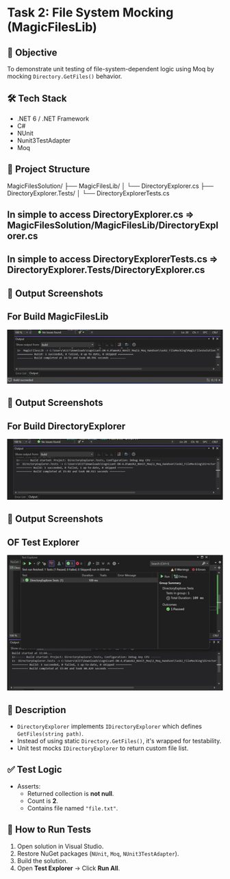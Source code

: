 # Task 2: File System Mocking (MagicFilesLib)

## 📌 Objective
To demonstrate unit testing of file-system-dependent logic using Moq by mocking `Directory.GetFiles()` behavior.

## 🛠️ Tech Stack
- .NET 6 / .NET Framework
- C#
- NUnit
- Nunit3TestAdapter
- Moq

## 📁 Project Structure
MagicFilesSolution/
├── MagicFilesLib/
│ └── DirectoryExplorer.cs
├── DirectoryExplorer.Tests/
│ └── DirectoryExplorerTests.cs

## In simple to access DirectoryExplorer.cs => MagicFilesSolution/MagicFilesLib/DirectoryExplorer.cs
## In simple to access DirectoryExplorerTests.cs => DirectoryExplorer.Tests/DirectoryExplorer.cs


## 📸 Output Screenshots
## For Build MagicFilesLib
![Output](./Output/result1.jpg)

## 📸 Output Screenshots
## For Build DirectoryExplorer
![Output](./Output/result2.jpg)

## 📸 Output Screenshots
## OF Test Explorer
![Output](./Output/result3.jpg)


## 🧪 Description

- `DirectoryExplorer` implements `IDirectoryExplorer` which defines `GetFiles(string path)`.
- Instead of using static `Directory.GetFiles()`, it's wrapped for testability.
- Unit test mocks `IDirectoryExplorer` to return custom file list.

## ✅ Test Logic

- Asserts:
  - Returned collection is **not null**.
  - Count is **2**.
  - Contains file named `"file.txt"`.

## 🚀 How to Run Tests

1. Open solution in Visual Studio.
2. Restore NuGet packages (`NUnit`, `Moq`, `NUnit3TestAdapter`).
3. Build the solution.
4. Open **Test Explorer** → Click **Run All**.